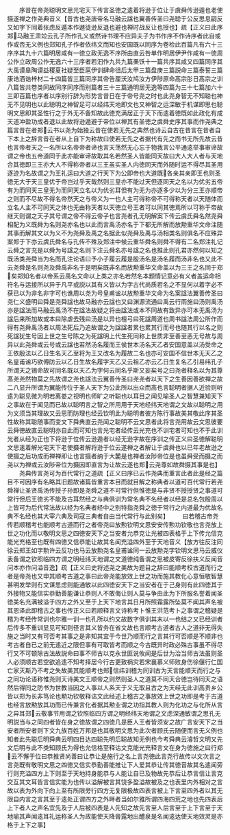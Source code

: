 <!-- { "loadSidebar": true } -->
　　序昔在帝尧聪明文思光宅天下传言圣徳之逺着将逊于位让于虞舜传逊遁也老使摄遂禅之作尧典音义【昔古也尧唐帝名马融云諡也翼善传圣曰尧聪于公反思息嗣反又如字下同着张虑反遁本作遯徒逊反退也避也禅时战反让也授也】疏【正义曰此序郑马融王肃竝云孔子所作孔义或然诗书理不应异夫子为书作序不作诗序者此自或作或否无义例也郑知孔子作者依纬文而知也安国既以同序为卷检此百篇凡有六十三序序其九十六篇明居咸有一徳立政无逸不序所由直云咎单作明居伊尹作咸有一徳周公作立政周公作无逸六十三序者若汩作九共九篇槀饫十一篇共序其咸又四篇同序其大禹谟臯陶谟益稷夏社疑至臣扈伊训肆命徂后太甲三篇盘庚三篇説命三篇泰誓三篇康诰酒诰梓材二十四篇皆三篇同序其帝告厘沃汝鸠汝方伊陟原命髙宗肜日髙宗之训八篇皆共卷类同故同序同序而别篇者三十三篇通明居无逸等四篇为三十七篇加六十三即百篇也序者以序别行辞为形势言昔日在于帝号尧之时也此尧身智无不知聪也神无不见明也以此聪明之神智足可以经纬天地即文也又神智之运深敏于机谋即思也聪明文思即其圣性行之于外无不备知故此徳充满居正于天下而逺着徳既如此政化有成天道冲盈功成者退以此故将逊遁避于帝位以禅其有圣徳之虞舜史序其事而作尧典之篇言昔在者郑云书以尧为始独云昔在使若无先之典然也诗云自古在昔言在昔者自下本上之辞言昔在者从上自下为称故曰使若无先之者据代有先之而书无所先故云昔也言帝者天之一名所以名帝帝者谛也言天荡然无心忘于物我言公平通逺举事审谛故谓之帝也五帝道同于此亦能审谛故取其名若然圣人皆能同天故曰大人大人者与天地合其徳即三王亦大人不得称帝者以三王虽实圣人内徳同天而外随时运不得尽其圣用逐迹为名故谓之为王礼运曰大道之行天下为公即帝也大道既各亲其亲即王也则圣徳无大于天三皇优于帝岂过乎天哉然则三皇亦不能过天但逐同天之名以为优劣五帝有为而同天三皇无为而同天立名以为优劣耳但有为无为亦逐多少以为分三王亦顺帝之则而不尽故不得名帝然天之与帝义为一也人主可得称帝不可得称天者以天随体而立名人主不可同天之体也无由称天者以天徳立号王者可以同其徳焉所以可称于帝故继天则谓之天子其号谓之帝不得云帝子也言尧者孔无明解案下传云虞氏舜名然尧舜相配为义既舜为名则尧亦名也以此而言禹汤亦名于下都无所解而放勲重华文命注随其事而解其文以为义不为尧舜及禹之名据此似尧舜及禹与汤相类名则俱名不应殊异案郑于下亦云虞氏舜名与孔传不殊及郑注中候云重华舜名则舜不得有二名郑注礼记云舜之言充是以舜为号諡之名则下注云舜名亦号諡之名也推此则孔君亦然何以知之既汤类尧舜当为名而孔注论语曰予小子履云履是殷汤名是汤名履而汤非名也又此不云尧舜是名则尧及舜禹非名于是明矣既非名而放勲重华文命盖以为三王之名同于郑矣郑知名者以帝系云禹名文命以上类之亦名若然名本题情记意必有义者盖运命相符名与运接所以异于凡平或説以其有义皆以为字古代尚质若名之不显何以着字必不获已以为非名非字可也谯周以尧为号皇甫谧以放勲重华文命为名案諡法翼善传圣曰尧仁义盛明曰舜是尧舜諡也故马融亦云諡也又曰渊源流通曰禹云行雨施曰汤则禹汤亦是諡法而马融云禹汤不在諡法故疑之将由諡法或本不同故有致异亦可本无禹汤为諡后来所加故或本曰除虐去残曰汤是以异也檀弓曰死諡周道也周书諡法周公所作而得有尧舜禹汤者以周法死后乃追故谓之为諡諡者累也累其行而号也随其行以名之则死諡犹生号因上世之生号陈之为死諡明上代生死同称上世质非至善至恶无号故与周异以此尧舜或云号或云諡也若然汤名履而王侯世本汤名天乙者安国意盖以汤受命之王依殷法以乙日生名天乙至将为王又改名为履故二名也亦可安国不信世本无天乙之名皇甫谧巧欲傅防云以乙日生故名履字天乙又云祖乙亦云乙日生复名乙引易纬孔子所谓天之锡命故可同名既以天乙为字何云同名乎斯又妄矣号之曰尧者释名以为其尊髙尧尧然物莫之先故谓之尧也諡法云翼善传圣曰尧尧者以天下之生善因善欲禅之故二八显升所谓为翼能传位于圣人天下为公此所以出众而髙也言聪明者据人近验则听逺为聪见微为明若离娄之视明也师旷之听聪也以耳目之闻见喻圣人之智慧兼知天下之事故在于闻见而已故以聪明言之智之所用用于天地经纬天地谓之文故以聪明之用为文须当其理故又云思而防理也经云钦明此为聪明者彼方陈行事故美其敬此序其圣性故称其聪随事而变文下舜典直云尧闻之聪明不云文思者此将言尧用故云文思彼要云舜徳故直云聪明亦自此而可知也言光宅者经传云光充也不训宅者可知也不于此训光者从经为正也下将逊于位传云逊遁者以经无逊字故在序训之传正义曰圣徳解聪明文思逺着解光宅天下老使摄者解将逊于位云遂禅之者解让于虞舜也以已年老故逊之使摄之后功成而禅禅即让也言摄者纳于大麓是也禅者汝陟帝位是也虽舜受而摄之而尧以为禅或云汝陟帝位为摄因即直言为让故云遂也郑云尧尊如故舜摄其事是也】
　　尧典传言尧可为百代常行之道疏【正义曰序已云作尧典而重言此者此是经之篇目不可因序有名略其旧题故诸篇皆重言本目而就目解之称典者以道可百代常行若尧舜禅让圣贤禹汤传授子孙即是尧舜之道不可常行但惟徳是与非贤不授授贤之事道可常行但后王徳劣不能及古耳然经之与典俱训为常名典不名经者以经是总名包殷周以上皆可为后代常法故以经为名典者经中之别特指尧舜之徳于常行之内道最为优故名典不名经也其大宰六典及司寇三典者自由当代常行与此别矣】
　　曰若稽古帝尧传若顺稽考也能顺考古道而行之者帝尧曰放勲钦明文思安安传勲功钦敬也言尧放上世之功化而以敬明文思之四徳安天下之当安者允恭克让光被四表格于上下传允信克能光充格至也既有四徳又信恭能让故其名闻充溢四外至于天地音义【放方往反注同徐云郑王如字勲许云反功也马云放勲尧名皇甫谧同一云放勲尧字钦明文思马云威仪表备谓之钦照临四方谓之明经纬天地谓之文道徳纯备谓之思被皮寄反徐扶义反闻音问本亦作问溢音逸】疏【正义曰史将述尧之美故为题目之辞曰能顺考校古道而行之者是帝尧也又申其顺考古道之事曰此帝尧能放效上世之功而施其教化心意恒敬智慧甚明发举则冇文谋思虑则能通敏以此四徳安天下之当安者在于己身则有此四徳其于外接物又能信实恭勤善能谦让恭则人不敢侮让则人莫与争由此为下所服名誉着闻圣徳美名充满被溢于四方之外又至于上天下地言其日月所照霜露所坠莫不闻其声名被其恩泽此即稽古之事也传正义曰若顺释言文诗称考卜惟王洪范考卜之事谓之稽疑是稽为考经传常训也尔雅一训一也孔所以约文故数字俱训其末以一也结之又已经训者后传多不重训显见可知则径言其义皆务在省文故也言顺考古道者古人之道非无得失施之当时又有可否考其事之是非知其宜于今世乃顺而行之言其行可否顺是不顺非也考古者自已之前无逺近之限但事有可取皆考而顺之今古既异时政必殊古事虽不得尽行又不可顿除古法故説命曰事不师古以克永世匪说攸闻是后世为治当师古法虽则圣人必须顺古若空欲追逺不知考择居今行古更致祸灾若宋襄慕义师败身伤徐偃行仁国亡家灭斯乃不考之失故美其能顺考也郑信纬训稽为同训古为天言能顺天而行之与之同功论语称惟尧则天诗美文王顺帝之则然则圣人之道莫不同天合徳岂待同天之语然后得同之防书为世教当因之人事以人系天于义无取且古之为天经无此训髙贵乡公皆以郑为长非笃论也勲功钦敬释诂文此经述上稽古之事放效上世之功即是考于古道也经言放勲放其功而已传兼言化者据其勲业谓之功指其教人则为化功之与化所从言之异耳郑云敬事节用谓之钦照临四方谓之明经纬天地谓之文虑深通敏谓之思孔无明説当与之同四者皆在身之徳故谓之四徳几是臣人王者皆须安之故广言安天下之当安者所安者则下文九族百姓万邦是也其敬明文思为此次者顾氏云随便而言无义例也知者此先聪后明舜典云明四目达四聪先明后聪故知无例也今考舜典云濬哲文明又先文后明与此不类知顾氏为得也允信格至释诂文克能光充释言文在身为徳施之曰行郑云不懈于位曰恭推贤尚善曰让恭让是施行之名上言尧徳此言尧行故传以文次言之言尧既有敬明文思之四徳又信实恭勤善能推让下人爱其恭让传其徳音故其名逺闻旁行则充溢四方上下则至于天地持身能恭与人能让自已及物故先恭后让恭言信让言克交互其文耳皆言信实能为也传以溢解被言其饶多盈溢故被及之也表里内外相对之言故以表为外向下向上至有所限旁行四方无复限极故四表言被上下言至四外者以其无限自内言之言其至于逺处正谓四方之外畔者当如尔雅所谓四海四荒之地也先四表后上下者人之声名宜先及于人后被四表是人先知之故先言至人后言至于上下言至于天地喻其声闻逺耳礼运称圣人为政能使天降膏露地出醴泉是名闻逺达使天地效灵是亦格于上下之事】
